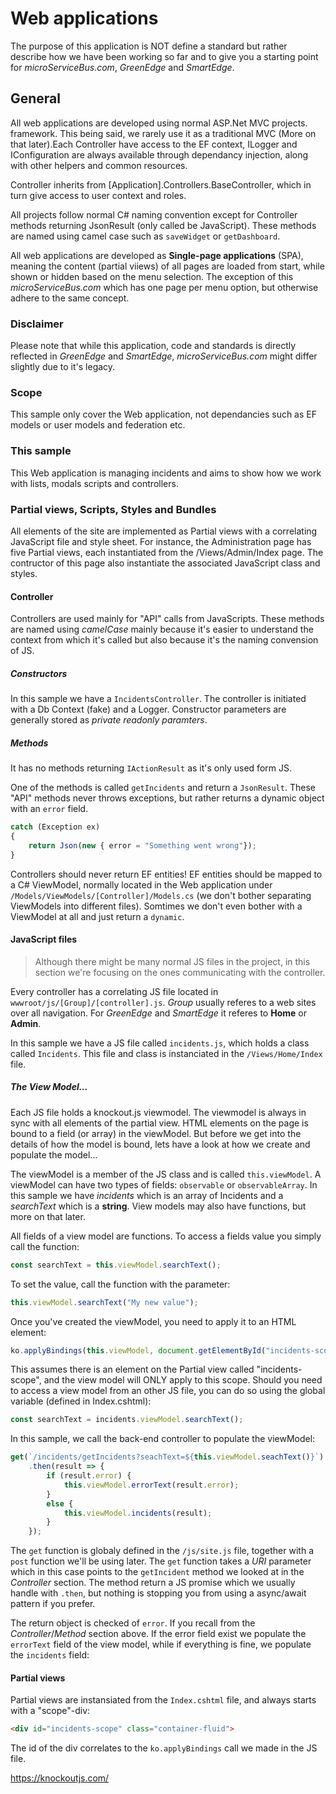 # Web applications

The purpose of this application is NOT define a standard but rather describe how we have been working so far and to give you a starting point for *microServiceBus.com*, *GreenEdge* and *SmartEdge*.

## General
All web applications are developed using normal ASP.Net MVC projects. framework. This being said, we rarely use it as a traditional MVC (More on that later).Each Controller have access to the EF context, ILogger and IConfiguration are always available through dependancy injection, along with other helpers and common resources.

Controller inherits from [Application].Controllers.BaseController, which in turn give access to user context and roles.

All projects follow normal C# naming convention except for Controller methods returning JsonResult (only called be JavaScript). These methods are named using camel case such as `saveWidget` or `getDashboard`.

All web applications are developed as **Single-page applications** (SPA), meaning the content (partial viiews) of all pages are loaded from start, while shown or hidden based on the menu selection. The exception of this *microServiceBus.com* which has one page per menu option, but otherwise adhere to the same concept.

### Disclaimer
Please note that while this application, code and standards is directly reflected in *GreenEdge* and *SmartEdge*, *microServiceBus.com* might differ slightly due to it's legacy.

### Scope
This sample only cover the Web application, not dependancies such as EF models or user models and federation etc.

### This sample
This Web application is managing incidents and aims to show how we work with lists, modals scripts and controllers.

### Partial views, Scripts, Styles and Bundles
All elements of the site are implemented as Partial views with a correlating JavaScript file and style sheet. For instance, the Administration page has five Partial views, each instantiated from the /Views/Admin/Index page. The contructor of this page also instantiate the associated JavaScript class and styles.

#### Controller
Controllers are used mainly for "API" calls from JavaScripts. These methods are named using *camelCase* mainly because it's easier to understand the context from which it's called but also because it's the naming convension of JS.

##### Constructors
In this sample we have a `IncidentsController`. The controller is initiated with a Db Context (fake) and a Logger. Constructor parameters are generally stored as *private readonly paramters*.

##### Methods
It has no methods returning `IActionResult` as it's only used form JS.

One of the methods is called `getIncidents` and return a `JsonResult`. These "API" methods never throws exceptions, but rather returns a dynamic object with an `error` field.

``` javascript
catch (Exception ex)
{
    return Json(new { error = "Something went wrong"});
}
```

Controllers should never return EF entities! EF entities should be mapped to a C# ViewModel, normally located in the Web application under `/Models/ViewModels/[Controller]/Models.cs` (we don't bother separating ViewModels into different files). Somtimes we don't even bother with a ViewModel at all and just return a `dynamic`.

#### JavaScript files
> Although there might be many normal JS files in the project, in this section we're focusing on the ones communicating with the controller.

Every controller has a correlating JS file located in `wwwroot/js/[Group]/[controller].js`. *Group* usually referes to a web sites over all navigation. For *GreenEdge* and *SmartEdge* it referes to **Home** or **Admin**. 

In this sample we have a JS file called `incidents.js`, which holds a class called `Incidents`. This file and class is instanciated in the `/Views/Home/Index` file.

##### The View Model...
Each JS file holds a knockout.js viewmodel. The viewmodel is always in sync with all elements of the partial view. HTML elements on the page is bound to a field (or array) in the viewModel. But before we get into the details of how the model is bound, lets have a look at how we create and populate the model...

The viewModel is a member of the JS class and is called `this.viewModel`. A viewModel can have two types of fields: `observable` or `observableArray`. In this sample we have *incidents* which is an array of Incidents and a *searchText* which is a **string**. View models may also have functions, but more on that later.

All fields of a view model are functions. To access a fields value you simply call the function:

```javascript
const searchText = this.viewModel.searchText();
```

To set the value, call the function with the parameter:

```javascript
this.viewModel.searchText("My new value");
```

Once you've created the viewModel, you need to apply it to an HTML element:

```javascript
ko.applyBindings(this.viewModel, document.getElementById("incidents-scope"));
```

This assumes there is an element on the Partial view called "incidents-scope", and the view model will ONLY apply to this scope. Should you need to access a view model from an other JS file, you can do so using the global variable (defined in Index.cshtml):

```javascript
const searchText = incidents.viewModel.searchText();
```

In this sample, we call the back-end controller to populate the viewModel:

```javascript
get(`/incidents/getIncidents?seachText=${this.viewModel.seachText()}`)
    .then(result => {
        if (result.error) {
            this.viewModel.errorText(result.error);
        }
        else {
            this.viewModel.incidents(result);
        }
    });
```

The `get` function is globaly defined in the `/js/site.js` file, together with a `post` function we'll be using later. The `get` function takes a *URI* parameter which in this case points to the `getIncident` method we looked at in the *Controller* section. The method return a JS promise which we usually handle with `.then`, but nothing is stopping you from using a async/await pattern if you prefer.

The return object is checked of `error`. If you recall from the *Controller*/*Method* section above. If the error field exist we populate the `errorText` field of the view model, while if everything is fine, we populate the `incidents` field:

#### Partial views
Partial views are instansiated from the `Index.cshtml` file, and always starts with a "scope"-div:
```html
<div id="incidents-scope" class="container-fluid">
```
The id of the div correlates to the `ko.applyBindings` call we made in the JS file.

https://knockoutjs.com/